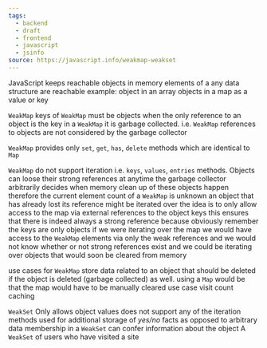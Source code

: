 ```yaml
---
tags:
  - backend
  - draft
  - frontend
  - javascript
  - jsinfo
source: https://javascript.info/weakmap-weakset
---
```

JavaScript keeps reachable objects in memory
elements of a any data structure are reachable 
example:
	object in an array
	objects in a map as a value or key

`WeakMap`
keys of `WeakMap` must be objects 
when the only reference to an object is the key in a `WeakMap` it is garbage collected.
i.e. `WeakMap` references to objects are not considered by the garbage collector

`WeakMap` provides only `set`, `get`, `has`, `delete` methods which are identical to `Map`


`WeakMap` do not support iteration i.e. `keys`, `values`, `entries` methods.
Objects can loose their strong references at anytime
the garbage collector arbitrarily decides when memory clean up of these objects happen
therefore the current element count of a `WeakMap` is unknown
an object that has already lost its reference might be iterated over 
the idea is to only allow access to the map via external references to the object keys
this ensures that there is indeed always a strong reference because obviously
remember the keys are only objects 
if we were iterating over the map we would have access to the `WeakMap` elements via only the weak references and we would not know whether or not strong references exist
and we could be iterating over objects that would soon be cleared from memory

use cases for `WeakMap`
store data related to an object that should be deleted if the object is deleted (garbage collected) as well.
using a `Map` would be that the map would have to be manually cleared
use case visit count
caching


`WeakSet`
Only allows object values
does not support any of the iteration methods
used for additional storage of *yes/no* facts as opposed to arbitrary data
membership in a `WeakSet` can confer information about the object
A `WeakSet` of users who have visited a site 
